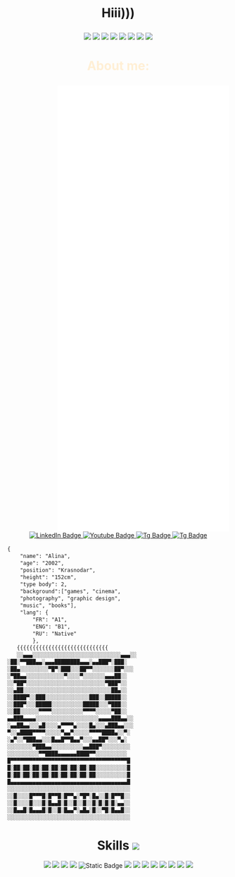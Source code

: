<!-- gifs -->
<div align="center">
<h1><p style="text-align: center;">Hiii)))</p></h1>
<img src="https://cdn.7tv.app/emote/64f29d27101067d313dd40b2/2x.webp"> <!-- кот с газом -->
<img src="https://cdn.7tv.app/emote/653ed2c9e14850294e7d3f4f/2x.webp"> <!-- кот boom -->        
<img src="https://cdn.7tv.app/emote/64cba95f921be539421404c5/2x.webp"> <!-- кот starege -->
<img src="https://cdn.7tv.app/emote/64b365d54600c79f9abb66e2/1x.webp"> <!-- кот под кайфом -->
<img src="https://cdn.7tv.app/emote/65413498dc0468e8c1fbcdc6/3x.webp"> <!-- hiii -->
<img src="https://cdn.7tv.app/emote/649e2f6072b688a740663715/2x.webp"> <!-- желтый кот -->
<img src="https://cdn.7tv.app/emote/639ae69c6364fad576b0ea0d/2x.webp"> <!-- кот с чипсами -->
<img src="https://cdn.7tv.app/emote/63a757b8b458656cc71d2865/2x.webp"> <!-- кот черный -->
<h1><p style="color: #FFEFD5;"> About me:</h1>

</div>



<div align="right">

  <img align='right' src='github-metrics.svg' width='390x'>
  
</div>
</div>

<div id="links" align="center"> <!-- links -->
  
<a href="https://vk.com/yellowstony">
  <img src="https://img.shields.io/badge/Vk-gray?style=for-the-badge&logo=vk&logoColor=white" alt="LinkedIn Badge"/>
</a>
    <a href="https://www.youtube.com/channel/UC37OiwG6d4LEpaGg3z_sP5w">
  <img src="https://img.shields.io/badge/YouTube-red?style=for-the-badge&logo=youtube&logoColor=white" alt="Youtube Badge"/>
</a>
    <a href="https://t.me/yellowstony"> 
  <img src="https://img.shields.io/badge/Tg-blue?style=for-the-badge&logo=telegram&logoColor=white" alt="Tg Badge"/>
</a>
    <a href="discordapp.com/users/yellowstony">
<img src="https://img.shields.io/badge/Discord-purple?style=for-the-badge&logo=Discord&logoColor=white" alt="Tg Badge"/>
</a>

</div>

<div>


```
{
    "name": "Alina",
    "age": "2002",
    "position": "Krasnodar", 
    "height": "152cm", 
    "type body": 2, 
    "background":["games", "cinema", 
    "photography", "graphic design", 
    "music", "books"], 
    "lang": {
        "FR": "A1",
        "ENG": "B1",
        "RU": "Native" 
        },
   {{{{{{{{{{{{{{{{{{{{{{{{{{{{{        
   ░░▄▄▄░░░░░░░░░░░░░░░░░░░░░░░░░░░░▄▄▄░░    
░██░▀▀███▄▄░▄▄▄████████▄▄▄░▄▄███▀░███░        
░██▄░░░░░░░░░▀█▀░███░░░██▀▀░░░░░░░██▀░░░
░▀██▄▄░░░░░░░░░░░░▀░░░░▀░░░░░░░▄▄▄██░░                                  
░░▀██▀░░░░░░░░░░░░░░░░░░░░░░░░░▀███▀░░
░░▄██░░░░░░░░░░░░░░░░░░░░░░░░░░░░██▄░░                        
░░████▀░░███░░░░░░░░░░░░░░███░░█████░░               
░░███▀░░░█████░░░░░░░░░░█████░░░▀███░░                                
░░██░░░░░░▀▀▀▀░░░░░░░░░░▀▀▀▀░░░░░▀██░░           
▄▄███▄▄▄▄░░░░░░░░░░░░░░░░░░░░▄▄▄▄███▄▄░░
░▄▄██▄▄░░░▄█░░░░▄▀▀▀▀▄░░░░█▄░░░▄███▄▄░░░        
▀░░▄████▀▀▀▀░░░░░▀▄▄▀░░░░░▀▀▀▀████▄░░▀░
░▄▀░░▀███▄▄░░░█▄▄█▀▀█▄▄▀░░░▄▄██▀░░░▀▄░
░░░░░░░░▀███▄▄░░░░░░░░░░▄▄███▀░░░░░░░░░
░░░░░░░░░░▀▀████▄▄▄▄▄▄████▀▀░░░░░░░░░░
█▀▀▀▀▀▀▀▀▀▀▀▀▀▀▀▀▀▀▀▀▀▀▀▀▀▀▀▀▀▀▀▀▀▀▀▀▀█
█░██░██░██░██░██░██░██░██░██░░░░░░░░░░█
█░██░██░██░██░██░██░██░██░██░░░░░░░░░░█
█▄▄▄▄▄▄▄▄▄▄▄▄▄▄▄▄▄▄▄▄▄▄▄▄▄▄▄▄▄▄▄▄▄▄▄▄▄█
░░░░░░░░░░░░░░░░░░░░░░░░░░░░░░░░░░░░░░░
░░█░░░░█▀▀▀█░█▀▀█░█▀▀▄░▀█▀░█▄░░█░█▀▀█░░
░░█░░░░█░░░█░█▄▄█░█░░█░░█░░█░█░█░█░▄▄░░
░░█▄▄█░█▄▄▄█░█░░█░█▄▄▀░▄█▄░█░░▀█░█▄▄█░░
░░░░░░░░░░░░░░░░░░░░░░░░░░░░░░░░░░░░░░░                                      
```
<div align="center">




# Skills <img src='https://cdn.7tv.app/emote/60ba887e7dc7b5a406f12416/2x.webp' width="40"> 

</div>

<div align="center">
<img src="https://img.shields.io/badge/Figma-F24E1E?style=for-the-badge&logo=figma&logoColor=white">
<img src="https://img.shields.io/badge/HTML5-E34F26?style=for-the-badge&logo=html5&logoColor=white"> <img src="https://img.shields.io/badge/CSS3-1572B6?style=for-the-badge&logo=css3&logoColor=white">
<img src="https://img.shields.io/badge/PostgreSQL%20-%235f9ea0?style=for-the-badge&logo=PostgreSQL&logoColor=white"> <img alt="Static Badge" src="https://img.shields.io/badge/DBeaver-%236F3B20?style=for-the-badge&logo=DBeaver">
<img src="https://img.shields.io/badge/GitHub-000000?style=for-the-badge&logo=github&logoColor=white"> <img src="https://img.shields.io/badge/GIT-E44C30?style=for-the-badge&logo=git&logoColor=white">                                                                                                                                                                                                                                                                                                                                                                                                                                                                                                                                   
<img src="https://img.shields.io/badge/VSCode-0078D4?style=for-the-badge&logo=visual%20studio%20code&logoColor=white">
<img src="https://img.shields.io/badge/Postman-FF6C37?style=for-the-badge&logo=Postman&logoColor=white">
<img src="https://img.shields.io/badge/Photoshop%20-%234682B4?style=for-the-badge&logo=Adobe%20Photoshop&logoColor=%23FFFAFA&labelColor=%234682B4"> <img src="https://img.shields.io/badge/Illustrator-FF9A00?style=for-the-badge&logo=adobe%20illustrator&logoColor=white">
<img src="https://img.shields.io/badge/Lightroom%20-%234682B4?style=for-the-badge&logo=Adobe%20lightroom&logoColor=%23318ce7&color=%23efdecd">  
<img src="https://img.shields.io/badge/Adobe%20Premiere%20Pro%20-%239999FF?style=for-the-badge&logo=Adobe%20Premiere%20Pro&logoColor=white">


</div>




